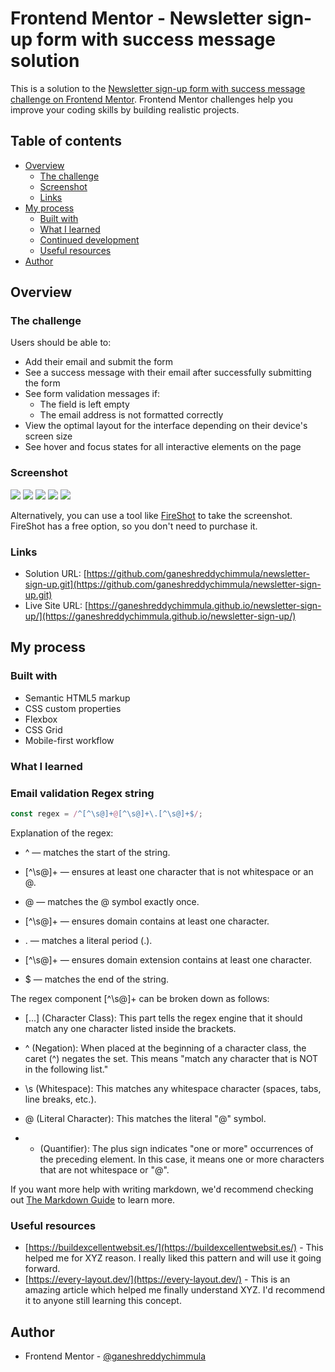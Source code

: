 # Frontend Mentor - Newsletter sign-up form with success message solution

This is a solution to the [Newsletter sign-up form with success message challenge on Frontend Mentor](https://www.frontendmentor.io/challenges/newsletter-signup-form-with-success-message-3FC1AZbNrv). Frontend Mentor challenges help you improve your coding skills by building realistic projects. 

## Table of contents

- [Overview](#overview)
  - [The challenge](#the-challenge)
  - [Screenshot](#screenshot)
  - [Links](#links)
- [My process](#my-process)
  - [Built with](#built-with)
  - [What I learned](#what-i-learned)
  - [Continued development](#continued-development)
  - [Useful resources](#useful-resources)
- [Author](#author)


## Overview

### The challenge

Users should be able to:

- Add their email and submit the form
- See a success message with their email after successfully submitting the form
- See form validation messages if:
  - The field is left empty
  - The email address is not formatted correctly
- View the optimal layout for the interface depending on their device's screen size
- See hover and focus states for all interactive elements on the page

### Screenshot

![](./screenshots/iPhone.jpeg)
![](./screenshots/iPad.jpeg)
![](./screenshots/desktop-active.png)
![](./screenshots/desktop-error.png)
![](./screenshots/success.png)



Alternatively, you can use a tool like [FireShot](https://getfireshot.com/) to take the screenshot. FireShot has a free option, so you don't need to purchase it. 

### Links

- Solution URL: [https://github.com/ganeshreddychimmula/newsletter-sign-up.git](https://github.com/ganeshreddychimmula/newsletter-sign-up.git)
- Live Site URL: [https://ganeshreddychimmula.github.io/newsletter-sign-up/](https://ganeshreddychimmula.github.io/newsletter-sign-up/)

## My process

### Built with

- Semantic HTML5 markup
- CSS custom properties
- Flexbox
- CSS Grid
- Mobile-first workflow

### What I learned

### Email validation Regex string
```js
const regex = /^[^\s@]+@[^\s@]+\.[^\s@]+$/;
```
Explanation of the regex:
- ^ — matches the start of the string.

- [^\s@]+ — ensures at least one character that is not whitespace or an @.

- @ — matches the @ symbol exactly once.

- [^\s@]+ — ensures domain contains at least one character.

- \. — matches a literal period (.).

- [^\s@]+ — ensures domain extension contains at least one character.

- $ — matches the end of the string.

The regex component [^\s@]+ can be broken down as follows:

- [...] (Character Class): This part tells the regex engine that it should match any one character listed inside the brackets.

- ^ (Negation): When placed at the beginning of a character class, the caret (^) negates the set. This means "match any character that is NOT in the following list."

- \s (Whitespace): This matches any whitespace character (spaces, tabs, line breaks, etc.).

- @ (Literal Character): This matches the literal "@" symbol.

- + (Quantifier): The plus sign indicates "one or more" occurrences of the preceding element. In this case, it means one or more characters that are not whitespace or "@".

If you want more help with writing markdown, we'd recommend checking out [The Markdown Guide](https://www.markdownguide.org/) to learn more.


### Useful resources

- [https://buildexcellentwebsit.es/](https://buildexcellentwebsit.es/) - This helped me for XYZ reason. I really liked this pattern and will use it going forward.
- [https://every-layout.dev/](https://every-layout.dev/) - This is an amazing article which helped me finally understand XYZ. I'd recommend it to anyone still learning this concept.


## Author

- Frontend Mentor - [@ganeshreddychimmula](https://www.frontendmentor.io/profile/ganeshreddychimmula)
